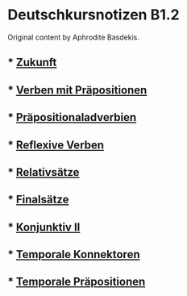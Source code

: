 # Deutschkursnotizen  B1.2

Original content by Aphrodite Basdekis.

## * [Zukunft](zukunft.md)

## * [Verben mit Präpositionen](verben-mit-praepositionen.md)

## * [Präpositionaladverbien](praepositionaladverbien.md)

## * [Reflexive Verben](reflexive-verben.md)

## * [Relativsätze](relativesaetze.md)

## * [Finalsätze](final-saetze.md)

## * [Konjunktiv II](konjunktiv_II.md)

## * [Temporale Konnektoren](temporale-konnektoren.md)

## * [Temporale Präpositionen](temporale-praepositionen.md)